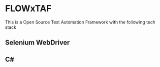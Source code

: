 # FLOWxTAF
This is a Open Source Test Automation Framework with the following tech stack
## Selenium WebDriver
## C#
